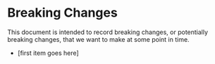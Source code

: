 # Breaking Changes


This document is intended to record breaking changes, or potentially breaking changes,
that we want to make at some point in time.


* [first item goes here]
